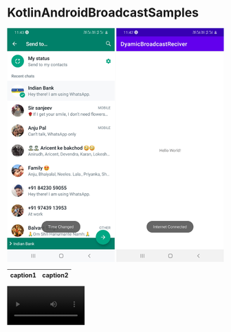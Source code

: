 # KotlinAndroidBroadcastSamples



<img src = "screenshots/WhatsApp.jpg" width = "250" /> 

<img src = "screenshots/DyamicBroadcastReciver.jpg" width = "250" /> 

caption1 | caption2
:-: | :-:
<video src="screenshots/DyamicBroadcastReciver.mp4" width=180/>

